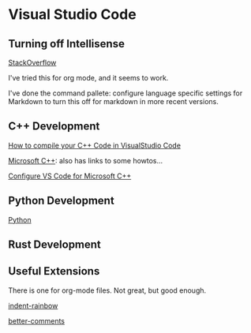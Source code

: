# Visual Studio Code

## Turning off Intellisense

[StackOverflow](https://stackoverflow.com/questions/38832753/how-to-disable-intellisense-in-vs-code-for-markdown)

I've tried this for org mode, and it seems to work.

I've done the command pallete: configure language specific settings for Markdown to turn this off for markdown in more recent versions.

## C++ Development
[How to compile your C++ Code in VisualStudio Code](https://www.freecodecamp.org/news/how-to-compile-your-c-code-in-visual-studio-code/)

[Microsoft C++](https://code.visualstudio.com/docs/languages/cpp): also has links to some howtos...

[Configure VS Code for Microsoft C++](https://code.visualstudio.com/docs/cpp/config-msvc)

## Python Development

[Python](https://code.visualstudio.com/docs/languages/python)

## Rust Development

## Useful Extensions
There is one for org-mode files. Not great, but good enough.



[indent-rainbow](https://marketplace.visualstudio.com/items?itemName=oderwat.indent-rainbow)

[better-comments](https://marketplace.visualstudio.com/items?itemName=aaron-bond.better-comments)
